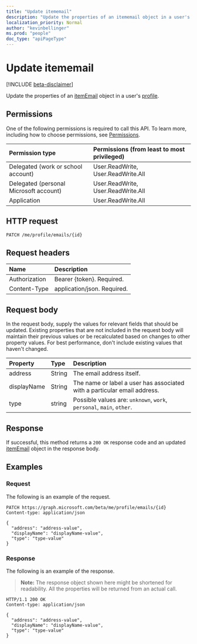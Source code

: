 ```yaml
---
title: "Update itememail"
description: "Update the properties of an itememail object in a user's profile."
localization_priority: Normal
author: "kevinbellinger"
ms.prod: "people"
doc_type: "apiPageType"
---
```


# Update itememail

[!INCLUDE [beta-disclaimer](../../includes/beta-disclaimer.md)]

Update the properties of an [itemEmail](../resources/itememail.md) object in a user's [profile](../resources/profile.md).

## Permissions

One of the following permissions is required to call this API. To learn more, including how to choose permissions, see [Permissions](/graph/permissions-reference).

| Permission type                        | Permissions (from least to most privileged) |
|:---------------------------------------|:--------------------------------------------|
| Delegated (work or school account)     | User.ReadWrite, User.ReadWrite.All          |
| Delegated (personal Microsoft account) | User.ReadWrite, User.ReadWrite.All          |
| Application                            | User.ReadWrite.All                          |

## HTTP request

<!-- { "blockType": "ignored" } -->

```http
PATCH /me/profile/emails/{id} 
```

## Request headers

| Name           |Description                  |
|:---------------|:----------------------------|
| Authorization  | Bearer {token}. Required.   |
| Content-Type   | application/json. Required. |

## Request body

In the request body, supply the values for relevant fields that should be updated. Existing properties that are not included in the request body will maintain their previous values or be recalculated based on changes to other property values. For best performance, don't include existing values that haven't changed.

| Property     | Type        | Description                                                              |
|:-------------|:------------|:-------------------------------------------------------------------------|
|address       |String       | The email address itself.                                                | 
|displayName   |String       | The name or label a user has associated with a particular email address. |
|type          |string       | Possible values are: `unknown`, `work`, `personal`, `main`, `other`.     |

## Response

If successful, this method returns a `200 OK` response code and an updated [itemEmail](../resources/itememail.md) object in the response body.

## Examples

### Request

The following is an example of the request.
<!-- {
  "blockType": "request",
  "name": "update_itememail"
}-->

```http
PATCH https://graph.microsoft.com/beta/me/profile/emails/{id}
Content-type: application/json

{
  "address": "address-value",
  "displayName": "displayName-value",
  "type": "type-value"
}
```

### Response

The following is an example of the response.

> **Note:** The response object shown here might be shortened for readability. All the properties will be returned from an actual call.

<!-- {
  "blockType": "response",
  "truncated": true,
  "@odata.type": "microsoft.graph.itemEmail"
} -->

```http
HTTP/1.1 200 OK
Content-type: application/json

{
  "address": "address-value",
  "displayName": "displayName-value",
  "type": "type-value"
}
```

<!-- uuid: 16cd6b66-4b1a-43a1-adaf-3a886856ed98
2019-02-04 14:57:30 UTC -->
<!-- {
  "type": "#page.annotation",
  "description": "Update itememail",
  "keywords": "",
  "section": "documentation",
  "tocPath": ""
}-->